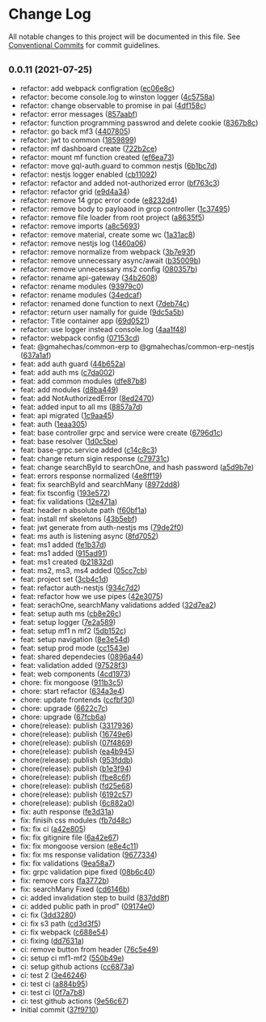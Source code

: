 # Change Log

All notable changes to this project will be documented in this file.
See [Conventional Commits](https://conventionalcommits.org) for commit guidelines.

## <small>0.0.11 (2021-07-25)</small>

* refactor: add webpack configration ([ec06e8c](https://github.com/gmahechas/erp/commit/ec06e8c))
* refactor: become console.log to winston logger ([4c5758a](https://github.com/gmahechas/erp/commit/4c5758a))
* refactor: change observable to promise in pai ([4df158c](https://github.com/gmahechas/erp/commit/4df158c))
* refactor: error messages ([857aabf](https://github.com/gmahechas/erp/commit/857aabf))
* refactor: function programming passwrod and delete cookie ([8367b8c](https://github.com/gmahechas/erp/commit/8367b8c))
* refactor: go back mf3 ([4407805](https://github.com/gmahechas/erp/commit/4407805))
* refactor: jwt to common ([1859899](https://github.com/gmahechas/erp/commit/1859899))
* refactor: mf dashboard create ([722b2ce](https://github.com/gmahechas/erp/commit/722b2ce))
* refactor: mount mf function created ([ef6ea73](https://github.com/gmahechas/erp/commit/ef6ea73))
* refactor: move gql-auth.guard to common nestjs ([6b1bc7d](https://github.com/gmahechas/erp/commit/6b1bc7d))
* refactor: nestjs logger enabled ([cb11092](https://github.com/gmahechas/erp/commit/cb11092))
* refactor: refactor and added not-authorized error ([bf763c3](https://github.com/gmahechas/erp/commit/bf763c3))
* refactor: refactor grid ([e9d4a34](https://github.com/gmahechas/erp/commit/e9d4a34))
* refactor: remove 14 grpc error code ([e8232d4](https://github.com/gmahechas/erp/commit/e8232d4))
* refactor: remove body to payloaod in grcp controller ([1c37495](https://github.com/gmahechas/erp/commit/1c37495))
* refactor: remove file loader from root project ([a8635f5](https://github.com/gmahechas/erp/commit/a8635f5))
* refactor: remove imports ([a8c5693](https://github.com/gmahechas/erp/commit/a8c5693))
* refactor: remove material, create some wc ([1a31ac8](https://github.com/gmahechas/erp/commit/1a31ac8))
* refactor: remove nestjs log ([1460a06](https://github.com/gmahechas/erp/commit/1460a06))
* refactor: remove normalize from webpack ([3b7e93f](https://github.com/gmahechas/erp/commit/3b7e93f))
* refactor: remove unnecessary async/await ([b35009b](https://github.com/gmahechas/erp/commit/b35009b))
* refactor: remove unnecessary ms2 config ([080357b](https://github.com/gmahechas/erp/commit/080357b))
* refactor: rename api-gateway ([34b2608](https://github.com/gmahechas/erp/commit/34b2608))
* refactor: rename modules ([93979c0](https://github.com/gmahechas/erp/commit/93979c0))
* refactor: rename modules ([34edcaf](https://github.com/gmahechas/erp/commit/34edcaf))
* refactor: renamed done function to next ([7deb74c](https://github.com/gmahechas/erp/commit/7deb74c))
* refactor: return user namally for guide ([9dc5a5b](https://github.com/gmahechas/erp/commit/9dc5a5b))
* refactor: Title container app ([69d0521](https://github.com/gmahechas/erp/commit/69d0521))
* refactor: use logger instead console.log ([4aa1f48](https://github.com/gmahechas/erp/commit/4aa1f48))
* refactor: webpack config ([07153cd](https://github.com/gmahechas/erp/commit/07153cd))
* feat: @gmahechas/common-erp to @gmahechas/common-erp-nestjs ([637a1af](https://github.com/gmahechas/erp/commit/637a1af))
* feat: add auth guard ([44b652a](https://github.com/gmahechas/erp/commit/44b652a))
* feat: add auth ms ([c7da002](https://github.com/gmahechas/erp/commit/c7da002))
* feat: add common modules ([dfe87b8](https://github.com/gmahechas/erp/commit/dfe87b8))
* feat: add modules ([d8ba449](https://github.com/gmahechas/erp/commit/d8ba449))
* feat: add NotAuthorizedError ([8ed2470](https://github.com/gmahechas/erp/commit/8ed2470))
* feat: added input to all ms ([8857a7d](https://github.com/gmahechas/erp/commit/8857a7d))
* feat: api migrated ([1c9aa45](https://github.com/gmahechas/erp/commit/1c9aa45))
* feat: auth ([1eaa305](https://github.com/gmahechas/erp/commit/1eaa305))
* feat: base controller grpc and service were create ([6796d1c](https://github.com/gmahechas/erp/commit/6796d1c))
* feat: base resolver ([1d0c5be](https://github.com/gmahechas/erp/commit/1d0c5be))
* feat: base-grpc.service added ([c14c8c3](https://github.com/gmahechas/erp/commit/c14c8c3))
* feat: change return sigin response ([c79731c](https://github.com/gmahechas/erp/commit/c79731c))
* feat: change searchById to searchOne, and hash password ([a5d9b7e](https://github.com/gmahechas/erp/commit/a5d9b7e))
* feat: errors response normalized ([4e8ff19](https://github.com/gmahechas/erp/commit/4e8ff19))
* feat: fix searchById and searchMany ([8972dd8](https://github.com/gmahechas/erp/commit/8972dd8))
* feat: fix tsconfig ([193e572](https://github.com/gmahechas/erp/commit/193e572))
* feat: fix validations ([12e471a](https://github.com/gmahechas/erp/commit/12e471a))
* feat: header n absolute path ([f60bf1a](https://github.com/gmahechas/erp/commit/f60bf1a))
* feat: install mf skeletons ([43b5ebf](https://github.com/gmahechas/erp/commit/43b5ebf))
* feat: jwt generate from auth-nestjs ms ([79de2f0](https://github.com/gmahechas/erp/commit/79de2f0))
* feat: ms auth is listening async ([8fd7052](https://github.com/gmahechas/erp/commit/8fd7052))
* feat: ms1 added ([fe1b37d](https://github.com/gmahechas/erp/commit/fe1b37d))
* feat: ms1 added ([915ad91](https://github.com/gmahechas/erp/commit/915ad91))
* feat: ms1 created ([b21832d](https://github.com/gmahechas/erp/commit/b21832d))
* feat: ms2, ms3, ms4 added ([05cc7cb](https://github.com/gmahechas/erp/commit/05cc7cb))
* feat: project set ([3cb4c1d](https://github.com/gmahechas/erp/commit/3cb4c1d))
* feat: refactor auth-nestjs ([934c7d2](https://github.com/gmahechas/erp/commit/934c7d2))
* feat: refactor how we use pipes ([42e3075](https://github.com/gmahechas/erp/commit/42e3075))
* feat: serachOne, searchMany validations added ([32d7ea2](https://github.com/gmahechas/erp/commit/32d7ea2))
* feat: setup auth ms ([cb8e26c](https://github.com/gmahechas/erp/commit/cb8e26c))
* feat: setup logger ([7e2a589](https://github.com/gmahechas/erp/commit/7e2a589))
* feat: setup mf1 n mf2 ([5db152c](https://github.com/gmahechas/erp/commit/5db152c))
* feat: setup navigation ([8e3e54d](https://github.com/gmahechas/erp/commit/8e3e54d))
* feat: setup prod mode ([cc1543e](https://github.com/gmahechas/erp/commit/cc1543e))
* feat: shared dependecies ([0896a44](https://github.com/gmahechas/erp/commit/0896a44))
* feat: validation added ([97528f3](https://github.com/gmahechas/erp/commit/97528f3))
* feat: web components ([4cd1973](https://github.com/gmahechas/erp/commit/4cd1973))
* chore: fix mongoose ([911b3c5](https://github.com/gmahechas/erp/commit/911b3c5))
* chore: start refactor ([634a3e4](https://github.com/gmahechas/erp/commit/634a3e4))
* chore: update frontends ([ccfbf30](https://github.com/gmahechas/erp/commit/ccfbf30))
* chore: upgrade ([6622c7c](https://github.com/gmahechas/erp/commit/6622c7c))
* chore: upgrade ([67fcb6a](https://github.com/gmahechas/erp/commit/67fcb6a))
* chore(release): publish ([3317936](https://github.com/gmahechas/erp/commit/3317936))
* chore(release): publish ([16749e6](https://github.com/gmahechas/erp/commit/16749e6))
* chore(release): publish ([07f4869](https://github.com/gmahechas/erp/commit/07f4869))
* chore(release): publish ([ea4b945](https://github.com/gmahechas/erp/commit/ea4b945))
* chore(release): publish ([953fddb](https://github.com/gmahechas/erp/commit/953fddb))
* chore(release): publish ([b1e3f94](https://github.com/gmahechas/erp/commit/b1e3f94))
* chore(release): publish ([fbe8c6f](https://github.com/gmahechas/erp/commit/fbe8c6f))
* chore(release): publish ([fd25e68](https://github.com/gmahechas/erp/commit/fd25e68))
* chore(release): publish ([6192c57](https://github.com/gmahechas/erp/commit/6192c57))
* chore(release): publish ([6c882a0](https://github.com/gmahechas/erp/commit/6c882a0))
* fix: auth response ([fe3d31a](https://github.com/gmahechas/erp/commit/fe3d31a))
* fix: finisih css modules ([fb7d48c](https://github.com/gmahechas/erp/commit/fb7d48c))
* fix: fix ci ([a42e805](https://github.com/gmahechas/erp/commit/a42e805))
* fix: fix gitignire file ([6a42e67](https://github.com/gmahechas/erp/commit/6a42e67))
* fix: fix mongoose version ([e8e4c11](https://github.com/gmahechas/erp/commit/e8e4c11))
* fix: fix ms response validation ([9677334](https://github.com/gmahechas/erp/commit/9677334))
* fix: fix validations ([9ea58a7](https://github.com/gmahechas/erp/commit/9ea58a7))
* fix: grpc validation pipe fixed ([08b6c40](https://github.com/gmahechas/erp/commit/08b6c40))
* fix: remove cors ([fa3772b](https://github.com/gmahechas/erp/commit/fa3772b))
* fix: searchMany Fixed ([cd6146b](https://github.com/gmahechas/erp/commit/cd6146b))
* ci: added invalidation step to build ([837dd8f](https://github.com/gmahechas/erp/commit/837dd8f))
* ci: added public path in prod" ([09174e0](https://github.com/gmahechas/erp/commit/09174e0))
* ci: fix ([3dd3280](https://github.com/gmahechas/erp/commit/3dd3280))
* ci: fix s3 path ([cd3d3f5](https://github.com/gmahechas/erp/commit/cd3d3f5))
* ci: fix webpack ([c688e54](https://github.com/gmahechas/erp/commit/c688e54))
* ci: fixing ([dd7631a](https://github.com/gmahechas/erp/commit/dd7631a))
* ci: remove button from header ([76c5e49](https://github.com/gmahechas/erp/commit/76c5e49))
* ci: setup ci mf1-mf2 ([550b49e](https://github.com/gmahechas/erp/commit/550b49e))
* ci: setup github actions ([cc6873a](https://github.com/gmahechas/erp/commit/cc6873a))
* ci: test 2 ([3e46246](https://github.com/gmahechas/erp/commit/3e46246))
* ci: test ci ([a884b95](https://github.com/gmahechas/erp/commit/a884b95))
* ci: test ci ([0f7a7b8](https://github.com/gmahechas/erp/commit/0f7a7b8))
* ci: test github actions ([9e56c67](https://github.com/gmahechas/erp/commit/9e56c67))
* Initial commit ([37f9710](https://github.com/gmahechas/erp/commit/37f9710))
